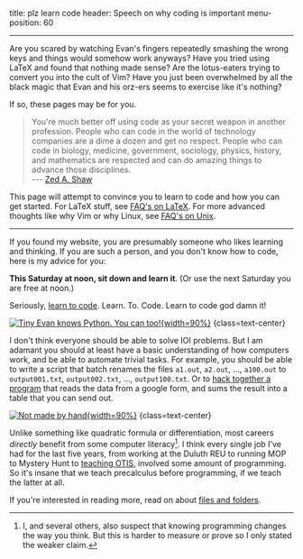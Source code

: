 title: plz learn code
header: Speech on why coding is important
menu-position: 60


---

Are you scared by watching Evan's fingers repeatedly smashing
the wrong keys and things would somehow work anyways?
Have you tried using LaTeX and found that nothing made sense?
Are the lotus-eaters trying to convert you into the cult of Vim?
Have you just been overwhelmed by all the black magic that
Evan and his orz-ers seems to exercise like it's nothing?

If so, these pages may be for you.

> You're much better off using code as your secret weapon in another profession.
> People who can code in the world of technology companies are a dime
> a dozen and get no respect. People who can code in biology, medicine,
> government, sociology, physics, history, and mathematics are respected and can
> do amazing things to advance those disciplines.  
> --- [Zed A. Shaw](https://learnpythonthehardway.org/python3/advice.html)

This page will attempt to convince you to learn to code
and how you can get started.
For LaTeX stuff, see [FAQ's on LaTeX](faq-latex.html).
For more advanced thoughts like why Vim or why Linux,
see [FAQ's on Unix](faq-unix.html).

--------

If you found my website, you are presumably someone
who likes learning and thinking.
If you are such a person, and you don't know how to code,
here is my advice for you:

**This Saturday at noon, sit down and learn it**.
(Or use the next Saturday you are free at noon.)

Seriously, [learn to code](https://youtu.be/TYCxbFad36g?t=2070).
Learn. To. Code. Learn to code god damn it!

[![Tiny Evan knows Python. You can too!][tiny]{width=90%}][tiny]
{class=text-center}

[tiny]: static/learnpython.jpg

I don't think everyone should be able to solve IOI problems.
But I am adamant you should at least have a basic understanding
of how computers work, and be able to automate trivial tasks.
For example, you should be able to write a script that
batch renames the files `a1.out`, `a2.out`, ..., `a100.out`
to `output001.txt`, `output002.txt`, ..., `output100.txt`.
Or to [hack together a program](https://blog.evanchen.cc/2020/12/16/usemo-problem-development-behind-the-scenes/)
that reads the data from a google form,
and sums the result into a table that you can send out.

[![Not made by hand][usemo]{width=90%}][usemo]
{class=text-center}

[usemo]: https://usamo.files.wordpress.com/2020/12/table.png

Unlike something like quadratic formula or differentiation,
most careers *directly* benefit from some computer literacy[^think].
I think every single job I've had for the last five years,
from working at the Duluth REU to running MOP
to Mystery Hunt to [teaching OTIS][otisweb], involved
some amount of programming.
So it's insane that we teach precalculus before programming,
if we teach the latter at all.

If you're interested in reading more, read on about [files and folders](filesys.html).

[^think]: I, and several others, also suspect that knowing programming changes
	the way you think. But this is harder to measure or prove so I only stated the
	weaker claim.

[otisweb]: https://github.com/vEnhance/otis-web
